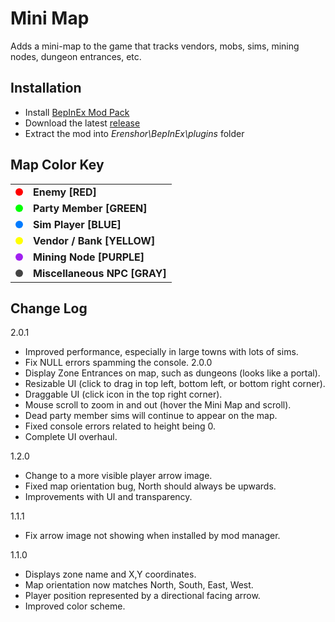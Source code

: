 # Mini Map

Adds a mini-map to the game that tracks vendors, mobs, sims, mining nodes, dungeon entrances, etc.

## Installation
- Install [BepInEx Mod Pack](https://thunderstore.io/package/bbepis/BepInExPack/)
- Download the latest [release]()
- Extract the mod into *Erenshor\BepInEx\plugins* folder

## Map Color Key

<table>
  <tr>
    <td><span style="display:inline-block;width:12px;height:12px;background-color:#ff0000;border-radius:50%;"></span></td>
    <td><strong>Enemy [RED]</strong></td>
  </tr>
  <tr>
    <td><span style="display:inline-block;width:12px;height:12px;background-color:#00ff00;border-radius:50%;"></span></td>
    <td><strong>Party Member [GREEN]</strong></td>
  </tr>
  <tr>
    <td><span style="display:inline-block;width:12px;height:12px;background-color:#007bff;border-radius:50%;"></span></td>
    <td><strong>Sim Player [BLUE]</strong></td>
  </tr>
  <tr>
    <td><span style="display:inline-block;width:12px;height:12px;background-color:#ffff00;border-radius:50%;"></span></td>
    <td><strong>Vendor / Bank [YELLOW]</strong></td>
  </tr>
  <tr>
    <td><span style="display:inline-block;width:12px;height:12px;background-color:#a020f0;border-radius:50%;"></span></td>
    <td><strong>Mining Node [PURPLE]</strong></td>
  </tr>
  <tr>
    <td><span style="display:inline-block;width:12px;height:12px;background-color:#444444;border-radius:50%;"></span></td>
    <td><strong>Miscellaneous NPC [GRAY]</strong></td>
  </tr>
</table>

## Change Log
2.0.1
- Improved performance, especially in large towns with lots of sims.
- Fix NULL errors spamming the console.
2.0.0
- Display Zone Entrances on map, such as dungeons (looks like a portal).
- Resizable UI (click to drag in top left, bottom left, or bottom right corner).
- Draggable UI (click icon in the top right corner).
- Mouse scroll to zoom in and out (hover the Mini Map and scroll).
- Dead party member sims will continue to appear on the map.
- Fixed console errors related to height being 0.
- Complete UI overhaul.

1.2.0
- Change to a more visible player arrow image.
- Fixed map orientation bug, North should always be upwards.
- Improvements with UI and transparency.

1.1.1
- Fix arrow image not showing when installed by mod manager.

1.1.0
- Displays zone name and X,Y coordinates.
- Map orientation now matches North, South, East, West.
- Player position represented by a directional facing arrow.
- Improved color scheme.